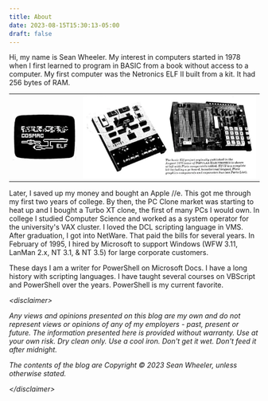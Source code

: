 ```yaml
---
title: About
date: 2023-08-15T15:30:13-05:00
draft: false
---
```


Hi, my name is Sean Wheeler. My interest in computers started in 1978 when I first learned to
program in BASIC from a book without access to a computer. My first computer was the Netronics ELF
II built from a kit. It had 256 bytes of RAM.

|                                 |                                           |
| ------------------------------- | ----------------------------------------- |
| ![Elf 2 graphics](tvgrafik.png) | ![Netronics Elf 2 computer](elfphoto.png) |

Later, I saved up my money and bought an Apple //e. This got me through my first two years of
college. By then, the PC Clone market was starting to heat up and I bought a Turbo XT clone, the
first of many PCs I would own. In college I studied Computer Science and worked as a system operator
for the university's VAX cluster. I loved the DCL scripting language in VMS. After graduation, I got
into NetWare. That paid the bills for several years. In February of 1995, I hired by Microsoft to
support Windows (WFW 3.11, LanMan 2.x, NT 3.1, & NT 3.5) for large corporate customers.

These days I am a writer for PowerShell on Microsoft Docs. I have a long history with scripting
languages. I have taught several courses on VBScript and PowerShell over the years. PowerShell is my
current favorite.

_&lt;disclaimer&gt;_

_Any views and opinions presented on this blog are my own and do not represent views or opinions of
any of my employers - past, present or future. The information presented here is provided without
warranty. Use at your own risk. Dry clean only. Use a cool iron. Don't get it wet. Don't feed it
after midnight._

_The contents of the blog are Copyright &copy; 2023 Sean Wheeler, unless otherwise stated._

_&lt;/disclaimer&gt;_